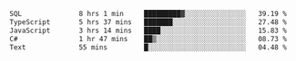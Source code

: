 <!--START_SECTION:waka-->

```txt
SQL              8 hrs 1 min     █████████▓░░░░░░░░░░░░░░░   39.19 %
TypeScript       5 hrs 37 mins   ███████░░░░░░░░░░░░░░░░░░   27.48 %
JavaScript       3 hrs 14 mins   ████░░░░░░░░░░░░░░░░░░░░░   15.83 %
C#               1 hr 47 mins    ██▒░░░░░░░░░░░░░░░░░░░░░░   08.73 %
Text             55 mins         █░░░░░░░░░░░░░░░░░░░░░░░░   04.48 %
```

<!--END_SECTION:waka-->
